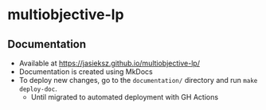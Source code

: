 # multiobjective-lp

## Documentation

* Available at https://jasieksz.github.io/multiobjective-lp/
* Documentation is created using MkDocs 
* To deploy new changes, go to the `documentation/` directory and run `make deploy-doc`.
  * Until migrated to automated deployment with GH Actions 

